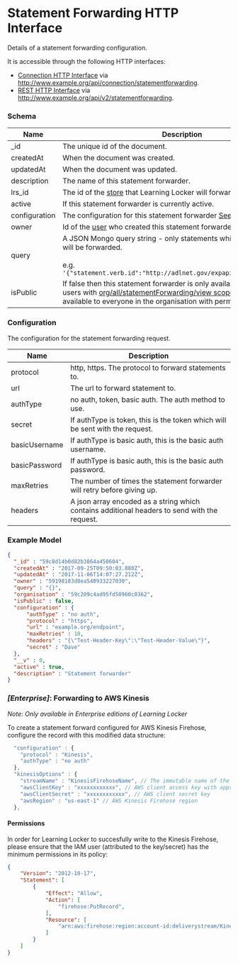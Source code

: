 ---
---

# Statement Forwarding HTTP Interface

Details of a statement forwarding configuration.

It is accessible through the following HTTP interfaces:

- [Connection HTTP Interface](../http-connection) via http://www.example.org/api/connection/statementforwarding.
- [REST HTTP Interface](../http-rest) via http://www.example.org/api/v2/statementforwarding.

### Schema

Name | Description
--- | ---
_id | The unique id of the document.
createdAt | When the document was created.
updatedAt | When the document was updated.
description | The name of this statement forwarder.
lrs_id | The id of the [store](../http-stores#schema) that Learning Locker will forward statements for.
active | If this statement forwarder is currently active.
configuration | The configuration for this statement forwarder [See configuration](#configuration).
owner | Id of the [user](../http-users#schema) who created this statement forwarder.
query | A JSON Mongo query string - only statements which match this query will be forwarded. <br><br>e.g. `'{"statement.verb.id":"http://adlnet.gov/expapi/verbs/completed"}'`
isPublic | If false then this statement forwarder is only available to the owner and users with [org/all/statementForwarding/view scope](../http-roles/#organisation-scopes), otherwise it's available to everyone in the organisation with permission.

### Configuration

The configuration for the statement forwarding request.

Name | Description
--- | ---
protocol | http, https. The protocol to forward statements to.
url | The url to forward statement to.
authType | no auth, token, basic auth. The auth method to use.
secret | If authType is token, this is the token which will be sent with the request.
basicUsername | If authType is basic auth, this is the basic auth username.
basicPassword | If authType is basic auth, this is the basic auth password.
maxRetries | The number of times the statement forwarder will retry before giving up.
headers | A json array encoded as a string which contains additional headers to send with the request.

### Example Model

```json
{
  "_id" : "59c8d14b0d82b3864a450604",
  "createdAt" : "2017-09-25T09:50:03.880Z",
  "updatedAt" : "2017-11-06T14:07:27.212Z",
  "owner" : "59198183d8ea540933227030",
  "query" : "{}",
  "organisation" : "59c209c4ad95fd50960c0362",
  "isPublic" : false,
  "configuration" : {
      "authType" : "no auth",
      "protocol" : "https",
      "url" : "example.org/endpoint",
      "maxRetries" : 10,
      "headers" : "{\"Test-Header-Key\":\"Test-Header-Value\"}",
      "secret" : "Dave"
  },
  "__v" : 0,
  "active" : true,
  "description" : "Statement forwarder"
}
```

### *[Enterprise]*: Forwarding to AWS Kinesis
_Note: Only available in Enterprise editions of Learning Locker_

To create a statement forward configured for AWS Kinesis Firehose, configure the record with this modified data structure:

```js
  "configuration" : {
    "protocol" : "Kinesis",
    "authType" : "no auth"
  },
  "kinesisOptions" : {
    "streamName" : "KinesisFirehoseName", // The immutable name of the Kinesis Firehose configured in AWS
    "awsClientKey" : "xxxxxxxxxxxx", // AWS client access key with appropriate permission
    "awsClientSecret" : "xxxxxxxxxxxx", // AWS client secret key
    "awsRegion" : "us-east-1" // AWS Kinesis Firehose region
  },
```

#### Permissions
In order for Learning Locker to succesfully write to the Kinesis Firehose, please ensure that the IAM user (attributed to the key/secret) has the minimum permissions in its policy:

```json
{
    "Version": "2012-10-17",
    "Statement": [
        {
            "Effect": "Allow",
            "Action": [
                "firehose:PutRecord",
            ],
            "Resource": [
                "arn:aws:firehose:region:account-id:deliverystream/KinesisFirehoseName" // update `region`, `account-id` and `KinesisFirehoseName`
            ]
        }
    ]
}
```
